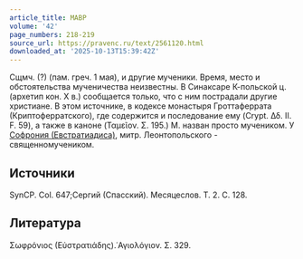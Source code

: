 ```yaml
---
article_title: МАВР
volume: '42'
page_numbers: 218-219
source_url: https://pravenc.ru/text/2561120.html
downloaded_at: '2025-10-13T15:39:42Z'
---
```


Сщмч. (?) (пам. греч. 1 мая), и другие мученики. Время, место и обстоятельства мученичества неизвестны. В Синаксаре К-польской ц. (архетип кон. X в.) сообщается только, что с ним пострадали другие христиане. В этом источнике, в кодексе монастыря Гроттаферрата (Криптоферратского), где содержится и последование ему (Crypt. Δδ. II. F. 59), а также в каноне (Ταμεῖον. Σ. 195.) М. назван просто мучеником. У [Софрония (Евстратиадиса)](<https://pravenc.ru/text/Софрония (Евстратиадиса).html>), митр. Леонтопольского - священномучеником.

## Источники

SynCP. Col. 647;Сергий (Спасский). Месяцеслов. Т. 2. С. 128.

## Литература

Σωφρόνιος (Εὐστρατιάδης).῾Αγιολόγιον. Σ. 329.
